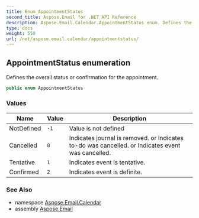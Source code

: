 ```yaml
---
title: Enum AppointmentStatus
second_title: Aspose.Email for .NET API Reference
description: Aspose.Email.Calendar.AppointmentStatus enum. Defines the overall status or confirmation for the appointment
type: docs
weight: 550
url: /net/aspose.email.calendar/appointmentstatus/
---
```

## AppointmentStatus enumeration

Defines the overall status or confirmation for the appointment.

```csharp
public enum AppointmentStatus
```

### Values

| Name | Value | Description |
| --- | --- | --- |
| NotDefined | `-1` | Value is not defined |
| Cancelled | `0` | Indicates journal is removed. or Indicates to-do was cancelled. or Indicates event was cancelled. |
| Tentative | `1` | Indicates event is tentative. |
| Confirmed | `2` | Indicates event is definite. |

### See Also

* namespace [Aspose.Email.Calendar](../../aspose.email.calendar/)
* assembly [Aspose.Email](../../)


